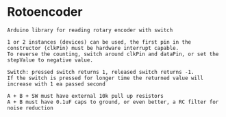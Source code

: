 # Rotoencoder

	Arduino library for reading rotary encoder with switch

	1 or 2 instances (devices) can be used, the first pin in the constructor (clkPin) must be hardware interrupt capable.
	To reverse the counting, switch around clkPin and dataPin, or set the stepValue to negative value.
	
	Switch: pressed switch returns 1, released switch returns -1. 
	If the switch is pressed for longer time the returned value will increase with 1 ea passed second

	A + B + SW must have external 10k pull up resistors
	A + B must have 0.1uF caps to ground, or even better, a RC filter for noise reduction
	

